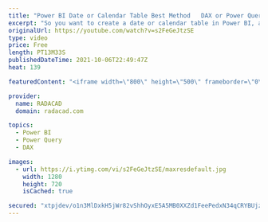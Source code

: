 ```yaml
---
title: "Power BI Date or Calendar Table Best Method   DAX or Power Query"
excerpt: "So you want to create a date or calendar table in Power BI, and you search for ways to do that. Then you will find many different approaches for that. Some of the approaches are using Power Query, some are using DAX. Which method is the best? What is the actual difference between a date table created"
originalUrl: https://youtube.com/watch?v=s2FeGeJtzSE
type: video
price: Free
length: PT13M33S
publishedDateTime: 2021-10-06T22:49:47Z
heat: 139

featuredContent: "<iframe width=\"800\" height=\"500\" frameborder=\"0\" src=\"https://www.youtube.com/embed/s2FeGeJtzSE\" allow=\"accelerometer; autoplay; encrypted-media; gyroscope; picture-in-picture\" allowfullscreen></iframe>"

provider:
  name: RADACAD
  domain: radacad.com

topics:
  - Power BI
  - Power Query
  - DAX

images:
  - url: https://i.ytimg.com/vi/s2FeGeJtzSE/maxresdefault.jpg
    width: 1280
    height: 720
    isCached: true

secured: "xtpjdev/o1n3MlDxkH5jWr82vShhOyxE5A5MB0XXZd1FeePedxN34qCRYBUjzaGAHomLiHhRkDkhvLWoBjomFVZMbtsKl6r6R/ih+lFZ8zr/Z+ZeKzRdQb7yWypoUTUR7F5B4BdecSlVgq2ifazRe1OQXNrVyxtov8TDMwmOvPS52rygkAWE59Iod4OemPDJZEuMYTOjg+61bHdLC6ibM9elRdlTPz0r/2FB3WqDwLHmT3KP7/YhTeXUGXZkCkdes25z0okrW85j0C7p6ycmsFPAnFK3PfTYwJqkLHLCqI5T5zAgdippkk+3quyzNmHNNzTQ7GKN7SATtLE/g9CqThtREsuREJ6ROI6U3289u+aQxsUTRRz+5g+At3B4Qq3nGeUvPYA+sH3HlBiQEvMkmkePKFWi5+4CsrHDaiAZpgI=;36Cll+W4LZghy7N+c0okfQ=="
---
```



